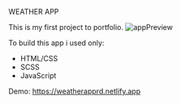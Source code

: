 WEATHER APP

This is my first project to portfolio.
![appPreview](https://user-images.githubusercontent.com/81323047/164308148-42364b80-f86d-4c8d-bafc-1d0ed1508ec0.png)

To build this app i used only:
  - HTML/CSS
  - SCSS
  - JavaScript

Demo:
https://weatherapprd.netlify.app


